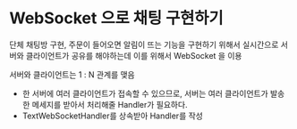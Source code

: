 # WebSocket 으로 채팅 구현하기

단체 채팅방 구현, 주문이 들어오면 알림이 뜨는 기능을 구현하기 위해서 
실시간으로 서버와 클라이언트가 공유를 해야하는데 이를 위해서 WebSocket 을 이용

서버와 클라이언트는 1 : N 관계를 맺음
- 한 서버에 여러 클라이언트가 접속할 수 있으므로, 서버는 여러 클라이언트가 발송한 메세지를 받아서 처리해줄 Handler가 필요하다.
- TextWebSocketHandler를 상속받아 Handler를 작성

